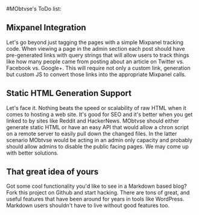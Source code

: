 #MObtvse's ToDo list: 


## Mixpanel Integration
Let's go beyond just tagging the pages with a simple Mixpanel tracking code. When viewing a page in the admin section each post should  have pre-generated links with query strings that will allow users to track things like how many people came from posting about an article on Twitter vs. Facebook vs. Google+. This will require not only a custom link, generation but custom JS to convert those links into the appropriate Mixpanel calls. 

## Static HTML Generation Support
Let's face it. Nothing beats the speed or scalability of raw HTML when it comes to hosting a web site. It's good for SEO and it's better when you get linked to by sites like Reddit and HackerNews. MObtvse should either generate static HTML or have an easy API that would allow a chron script on a remote server to easily pull down the changed files. In the latter scenario MObtvse would be acting in an admin only capacity and probably should allow admins to disable the public facing pages. We may come up with better solutions. 


## That great idea of yours
Got some cool functionality you'd like to see in a Markdown based blog? Fork this project on Github and start hacking. There are tons of great, and useful features that have been around for years in tools like WordPress. Markdown users shouldn't have to live without good features too.
